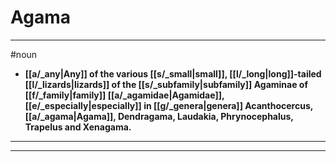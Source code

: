 # Agama
---
#noun
- **[[a/_any|Any]] of the various [[s/_small|small]], [[l/_long|long]]-tailed [[l/_lizards|lizards]] of the [[s/_subfamily|subfamily]] Agaminae of [[f/_family|family]] [[a/_agamidae|Agamidae]], [[e/_especially|especially]] in [[g/_genera|genera]] Acanthocercus, [[a/_agama|Agama]], Dendragama, Laudakia, Phrynocephalus, Trapelus and Xenagama.**
---
---

